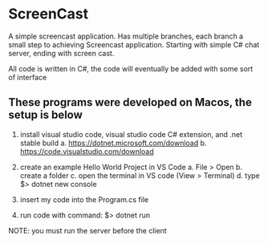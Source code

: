 # ScreenCast
A simple screencast application.  Has multiple branches, each branch a small step to achieving Screencast application.  Starting with simple C# chat server, ending with screen cast.

All code is written in C#, the code will eventually be added with some sort of interface

## These programs were developed on Macos, the setup is below
1. install visual studio code, visual studio code C# extension, and .net stable build
  a. https://dotnet.microsoft.com/download
  b. https://code.visualstudio.com/download

2. create an example Hello World Project in VS Code
  a. File > Open
  b. create a folder
  c. open the terminal in VS code (View > Terminal)
  d. type $> dotnet new console

3. insert my code into the Program.cs file
4. run code with command: $> dotnet run

NOTE: you must run the server before the client
  



